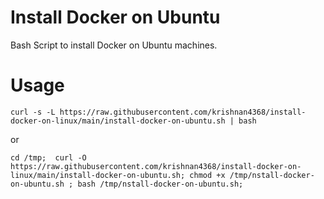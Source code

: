 # Install Docker on Ubuntu
Bash Script to install Docker on Ubuntu machines.

# Usage
```
curl -s -L https://raw.githubusercontent.com/krishnan4368/install-docker-on-linux/main/install-docker-on-ubuntu.sh | bash
```
or 
```
cd /tmp;  curl -O https://raw.githubusercontent.com/krishnan4368/install-docker-on-linux/main/install-docker-on-ubuntu.sh; chmod +x /tmp/nstall-docker-on-ubuntu.sh ; bash /tmp/nstall-docker-on-ubuntu.sh;
```

